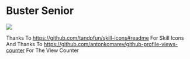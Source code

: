 # Buster Senior

![](https://komarev.com/ghpvc/?username=BusterSR&style=for-the-badge&color=brightgreen)

<!--<img src="https://skillicons.dev/icons?i=github,css,html,js,md,netlify,py,vim,vscode," />--->

Thanks To https://github.com/tandpfun/skill-icons#readme For Skill Icons
And Thanks To https://github.com/antonkomarev/github-profile-views-counter For The View Counter
